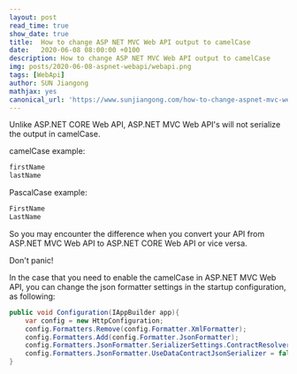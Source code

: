 ```yaml
---
layout: post
read_time: true
show_date: true
title:  How to change ASP NET MVC Web API output to camelCase
date:   2020-06-08 08:00:00 +0100
description: How to change ASP NET MVC Web API output to camelCase
img: posts/2020-06-08-aspnet-webapi/webapi.png
tags: [WebApi]
author: SUN Jiangong
mathjax: yes
canonical_url: 'https://www.sunjiangong.com/how-to-change-aspnet-mvc-webapi-output-to-camel-case.html'
---
```


Unlike ASP.NET CORE Web API, ASP.NET MVC Web API's will not serialize the output in camelCase.

camelCase example: 

```csharp
firstName
lastName
```

PascalCase example:

```csharp
FirstName
LastName
```

<!--more-->

So you may encounter the difference when you convert your API from ASP.NET MVC Web API to ASP.NET CORE Web API or vice versa.

Don't panic!

In the case that you need to enable the camelCase in ASP.NET MVC Web API, you can change the json formatter settings in the startup configuration, as following:

```csharp
public void Configuration(IAppBuilder app){
    var config = new HttpConfiguration;
    config.Formatters.Remove(config.Formatter.XmlFormatter);
    config.Formatters.Add(config.Formatter.JsonFormatter);
    config.Formatters.JsonFormatter.SerializerSettings.ContractResolver = new CamelCasePropertyNamesContractResolver();
    config.Formatters.JsonFormatter.UseDataContractJsonSerializer = false;
}
```

